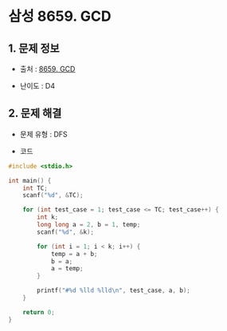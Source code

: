 # 삼성 8659. GCD

## 1. 문제 정보

- 출처 : [8659. GCD](https://swexpertacademy.com/main/code/problem/problemDetail.do?contestProbId=AW1l1s2KWn4DFARC&categoryId=AW1l1s2KWn4DFARC&categoryType=CODE)

- 난이도 : D4

## 2. 문제 해결

- 문제 유형 : DFS

- 코드

```c++
#include <stdio.h>

int main() {
	int TC;
	scanf("%d", &TC);

	for (int test_case = 1; test_case <= TC; test_case++) {
		int k;
		long long a = 2, b = 1, temp;
		scanf("%d", &k);

		for (int i = 1; i < k; i++) {
			temp = a + b;
			b = a;
			a = temp;
		}

		printf("#%d %lld %lld\n", test_case, a, b);
	}

	return 0;
}
```
